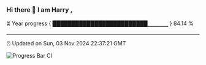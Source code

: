 ### Hi there 👋 I am Harry , 

⏳ Year progress { █████████████████████████▁▁▁▁▁ } 84.14 %

---

⏰ Updated on Sun, 03 Nov 2024 22:37:21 GMT

![Progress Bar CI](https://github.com/duykhang68/duykhang68/workflows/Progress%20Bar%20CI/badge.svg)
